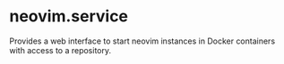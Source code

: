 # neovim.service
Provides a web interface to start neovim instances in Docker containers with access to a repository.

